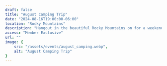 ```yaml
---
draft: false
title: "August Camping Trip"
date: "2024-08-16T19:00:00-06:00"
location: "Rocky Mountains"
description: "Hangout in the beautiful Rocky Mountains on for a weekend camping trip with members of The Space!"
access: "Member Exclusive"
url: ""
image: {
    src: "/assets/events/august_camping.webp",
    alt: "August Camping Trip"
}
---
```


